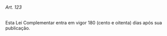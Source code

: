 
###### Art. 123
Esta Lei Complementar entra em vigor 180 (cento e oitenta) dias após sua publicação.
